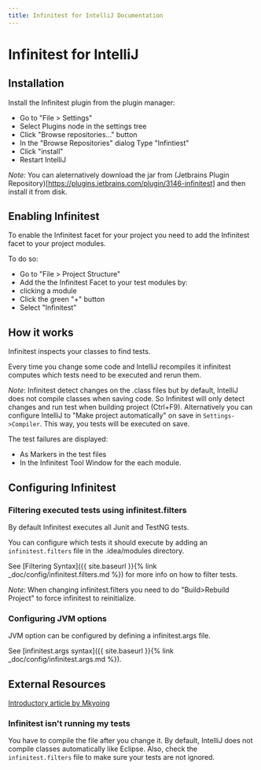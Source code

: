 ```yaml
---
title: Infinitest for IntelliJ Documentation
---
```


# Infinitest for IntelliJ

## Installation

Install the Infinitest plugin from the plugin manager:
* Go to "File > Settings"
* Select Plugins node in the settings tree
* Click "Browse repositories..." button 
* In the "Browse Repositories" dialog Type "Infintiest" 
* Click "install"
* Restart IntelliJ

*Note:*
You can aleternatively download the jar from  (Jetbrains Plugin Repository)[https://plugins.jetbrains.com/plugin/3146-infinitest] and then install it from disk.

## Enabling Infinitest

To enable the Infinitest facet for your project you need to add the Infinitest facet to your project modules.

To do so:
* Go to "File > Project Structure"
* Add the the Infinitest Facet to your test modules by:
 * clicking a module
 * Click the green "+" button
 * Select "Infinitest"

## How it works

Infinitest inspects your classes to find tests.

Every time you change some code and IntelliJ recompiles it infinitest computes which tests need to be executed and rerun them. 

*Note*:
Infinitest detect changes on the .class files but by default, IntelliJ does not compile classes when saving code.
So Infinitest will only detect changes and run test when building project (Ctrl+F9). 
Alternatively you can configure IntelliJ to "Make project automatically" on save in `Settings->Compiler`. This way, you tests will be executed on save.

The test failures are displayed:
* As Markers in the test files
* In the Infinitest Tool Window for the each module.

## Configuring Infinitest

### Filtering executed tests using infinitest.filters

By default Infinitest executes all Junit and TestNG tests.

You can configure which tests it should execute by adding an `infinitest.filters` file in the .idea/modules directory.

See [Filtering Syntax]({{ site.baseurl }}{% link _doc/config/infinitest.filters.md %}) for more info on how to filter tests.

*Note*:
When changing infinitest.filters you need to do "Build>Rebuild Project" to force infinitest to reinitialize.

### Configuring JVM options

JVM option can be configured by defining a infinitest.args file.

See [infinitest.args syntax]({{ site.baseurl }}{% link _doc/config/infinitest.args.md %}).


## External Resources

[Introductory article by Mkyoing](https://www.mkyong.com/intellij/intellij-infinitest-continuous-testing/)

### Infinitest isn't running my tests

You have to compile the file after you change it. By default, IntelliJ does not compile classes automatically like Eclipse. Also, check the `infinitest.filters` file to make sure your tests are not ignored.
